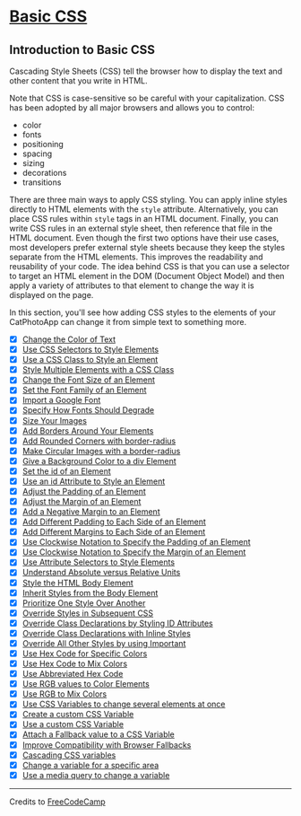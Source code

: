 # [Basic CSS](https://learn.freecodecamp.org/responsive-web-design/basic-css/)

## Introduction to Basic CSS

Cascading Style Sheets (CSS) tell the browser how to display the text and other content that you write in HTML.

Note that CSS is case-sensitive so be careful with your capitalization. CSS has been adopted by all major browsers and allows you to control:

- color
- fonts
- positioning
- spacing
- sizing
- decorations
- transitions

There are three main ways to apply CSS styling. You can apply inline styles directly to HTML elements with the `style` attribute. Alternatively, you can place CSS rules within `style` tags in an HTML document. Finally, you can write CSS rules in an external style sheet, then reference that file in the HTML document. Even though the first two options have their use cases, most developers prefer external style sheets because they keep the styles separate from the HTML elements. This improves the readability and reusability of your code. The idea behind CSS is that you can use a selector to target an HTML element in the DOM (Document Object Model) and then apply a variety of attributes to that element to change the way it is displayed on the page.

In this section, you'll see how adding CSS styles to the elements of your CatPhotoApp can change it from simple text to something more.

- [x] [Change the Color of Text](01-change-the-color-of-text.html)
- [x] [Use CSS Selectors to Style Elements](02-use-css-selectors-to-style-elements.html)
- [x] [Use a CSS Class to Style an Element](03-use-a-css-class-to-style-an-element.html)
- [x] [Style Multiple Elements with a CSS Class](04-style-multiple-elements-with-a-css-class.html)
- [x] [Change the Font Size of an Element](05-change-the-font-size-of-an-element.html)
- [x] [Set the Font Family of an Element](06-set-the-font-family-of-an-element.html)
- [x] [Import a Google Font](07-import-a-google-font.html)
- [x] [Specify How Fonts Should Degrade](08-specify-how-fonts-should-degrade.html)
- [x] [Size Your Images](09-size-your-images.html)
- [x] [Add Borders Around Your Elements](10-add-borders-around-your-elements.html)
- [x] [Add Rounded Corners with border-radius](11-add-rounded-corners-with-border-radius.html)
- [x] [Make Circular Images with a border-radius](12-make-circular-images-with-a-border-radius.html)
- [x] [Give a Background Color to a div Element](13-give-a-background-color-to-a-div-element.html)
- [x] [Set the id of an Element](14-set-the-id-of-an-element.html)
- [x] [Use an id Attribute to Style an Element](15-use-an-id-attribute-to-style-an-element.html)
- [x] [Adjust the Padding of an Element](16-adjust-the-padding-of-an-element.html)
- [x] [Adjust the Margin of an Element](17-adjust-the-margin-of-an-element.html)
- [x] [Add a Negative Margin to an Element](18-add-a-negative-margin-to-an-element.html)
- [x] [Add Different Padding to Each Side of an Element](19-add-different-padding-to-each-side-of-an-element.html)
- [x] [Add Different Margins to Each Side of an Element](20-add-different-margins-to-each-side-of-an-element.html)
- [x] [Use Clockwise Notation to Specify the Padding of an Element](21-use-clockwise-notation-to-specify-the-padding-of-an-element.html)
- [x] [Use Clockwise Notation to Specify the Margin of an Element](22-use-clockwise-notation-to-specify-the-margin-of-an-element.html)
- [x] [Use Attribute Selectors to Style Elements](23-use-attribute-selectors-to-style-elements.html)
- [x] [Understand Absolute versus Relative Units](24-understand-absolute-versus-relative-units.html)
- [x] [Style the HTML Body Element](25-style-the-html-body-element.css)
- [x] [Inherit Styles from the Body Element](26-inherit-styles-from-the-body-element.html)
- [x] [Prioritize One Style Over Another](27-prioritize-one-style-over-another.html)
- [x] [Override Styles in Subsequent CSS](28-override-styles-in-subsequent-css.html)
- [x] [Override Class Declarations by Styling ID Attributes](29-override-class-declarations-by-styling-id-attributes.html)
- [x] [Override Class Declarations with Inline Styles](30-override-class-declarations-with-inline-styles.html)
- [x] [Override All Other Styles by using Important](31-override-all-other-styles-by-using-important.html)
- [x] [Use Hex Code for Specific Colors](32-use-hex-code-for-specific-colors.css)
- [x] [Use Hex Code to Mix Colors](33-use-hex-code-to-mix-colors.html)
- [x] [Use Abbreviated Hex Code](34-use-abbreviated-hex-code.html)
- [x] [Use RGB values to Color Elements](35-use-rgb-values-to-color-elements.css)
- [x] [Use RGB to Mix Colors](36-use-rgb-to-mix-colors.html)
- [x] [Use CSS Variables to change several elements at once](37-use-css-variables-to-change-several-elements-at-once.html)
- [x] [Create a custom CSS Variable](38-create-a-custom-css-variable.html)
- [x] [Use a custom CSS Variable](39-use-a-custom-css-variable.html)
- [x] [Attach a Fallback value to a CSS Variable](40-attach-a-fallback-value-to-a-css-variable.html)
- [x] [Improve Compatibility with Browser Fallbacks](41-improve-compatibility-with-browser-fallbacks.html)
- [x] [Cascading CSS variables](42-cascading-css-variables.html)
- [x] [Change a variable for a specific area](43-change-a-variable-for-a-specific-area.html)
- [x] [Use a media query to change a variable](44-use-a-media-query-to-change-a-variable.html)

---

Credits to [FreeCodeCamp](https://www.freecodecamp.org/)